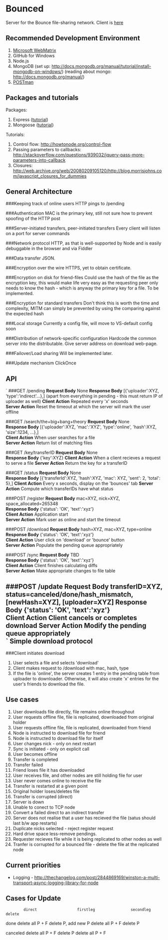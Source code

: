 Bounced
=======

Server for the Bounce file-sharing network. Client is [here](http://www.github.com/raghavsethi/bounce-client/)

Recommended Development Environment
-----------------------
1. [Microsoft WebMatrix](http://www.microsoft.com/Web/webmatrix/node.aspx)
2. GitHub for Windows
3. Node.js
4. MongoDB
(set up: http://docs.mongodb.org/manual/tutorial/install-mongodb-on-windows/) (reading about mongo: http://docs.mongodb.org/manual/)
5. [POSTman](https://chrome.google.com/webstore/detail/fdmmgilgnpjigdojojpjoooidkmcomcm)

Packages and tutorials
----------------------

Packages:
1. Express ([tutorial](http://dailyjs.com/2010/11/08/node-tutorial-2/))
2. Mongoose ([tutorial](http://www.bloggedbychris.com/2012/06/20/windows-7-restful-web-service-node-js-express-mongodb/))

Tutorials:
1. Control flow: http://howtonode.org/control-flow
2. Passing parameters to callbacks: http://stackoverflow.com/questions/939032/jquery-pass-more-parameters-into-callback
3. Closures: http://web.archive.org/web/20080209105120/http://blog.morrisjohns.com/javascript_closures_for_dummies

General Architecture
------------------

###Keeping track of online users
HTTP pings to /pending

###Authentication
MAC is the primary key, still not sure how to prevent spoofing of the HTTP post

###Server-initiated transfers, peer-initiated transfers
Every client will listen on a port for server commands

###Network protocol
HTTP, as that is well-supported by Node and is easily debuggable in the browser and via Fiddler

###Data transfer
JSON.

###Encryption over the wire
HTTPS, yet to obtain certificate.

###Encryption on disk for friend-files
Could use the hash of the file as the encryption key, this would make life very easy as the requesting peer only needs to know the hash - which is anyway the primary key for a file. To be implemented.

###Encryption for standard transfers
Don't think this is worth the time and complexity, MITM can simply be prevented by using the comparing against the expected hash

###Local storage
Currently a config file, will move to VS-default config soon

###Distribution of network-specific configuration
Hardcode the common server into the distributable. Give server address on download web-page.

###Failover/Load sharing
Will be implemented later.

###Update mechanism
ClickOnce

API
---
`
###GET /pending
**Request Body** None
**Response Body** [{'uploader':XYZ, 'type':'indirect'...},] (apart from everything in pending - this must return IP of uploader as well) 
**Client Action** Repeated every 'x' seconds  
**Server Action** Reset the timeout at which the server will mark the user offline  

###GET /search/the+big+bang+theory
**Request Body** None  
**Response Body** [{'uploader':XYZ, 'mac':'XYZ', 'type':'online', 'hash':XYZ, 'size':1234, ...},]  
**Client Action** When user searches for a file  
**Server Action** Return list of matching files

###GET /key/transferID
**Request Body** None  
**Response Body** {'key':XYZ} 
**Client Action** When a client recieves a request to serve a file
**Server Action** Return the key for a transferID

###GET /status
**Request Body** None  
**Response Body** [{'transferId':XYZ, 'hash':XYZ, 'mac': XYZ, 'sent': 2, 'total': 5},]
**Client Action** Every x seconds, display on the 'bounces' tab
**Server Action** Compute which transferIDs have what status

###POST /register
**Request Body** mac=XYZ, nick=XYZ, space_allocated=265348  
**Response Body** {'status': 'OK', 'text':'xyz'}  
**Client Action** Application start  
**Server Action** Mark user as online and start the timeout  

###POST /download
**Request Body** hash=XYZ, mac=XYZ, type=online  
**Response Body** {'status': 'OK', 'text':'xyz'}  
**Client Action** User click on 'download' or 'bounce' button  
**Server Action** Populate the pending queue appropriately  

###POST /sync
**Request Body** TBD  
**Response Body** {'status': 'OK', 'text':'xyz'}  
**Client Action** Client finishes calculating diffs  
**Server Action** Make appropriate changes to file table  

###POST /update
**Request Body** transferID=XYZ, status=canceled/done/hash_mismatch, [newHash=XYZ], [uploader=XYZ]
**Response Body** {'status': 'OK', 'text':'xyz'}  
**Client Action** Client cancels or completes download
**Server Action** Modify the pending queue appropriately  
`
Simple download protocol
------------------------

###Client initiates download
1. User selects a file and selects 'download'
2. Client makes request to /download with mac, hash, type
3. If the file is 'online', the server creates 1 entry in the pending table from uploader to downloader. Otherwise, it will also create 'x' entries for the user's friends to download the file.

Use cases
---------
1. User downloads file directly, file remains online throughout
2. User requests offline file, file is replicated, downloaded from original holder
3. User requests offline file, file is replicated, downloaded from friend
4. Node is instructed to download file for friend
5. Node is instructed to download file for itself
6. User changes nick - only on next restart
7. Sync is initiated - only on explicit call
8. User becomes offline
9. Transfer is completed
10. Transfer failed
11. Friend loses file it has downloaded
12. User receives file, and other nodes are still holding file for user
13. User never comes online to receive the file
14. Transfer is restarted at a given point
15. Original holder loses/deletes file
16. Transfer is corrupted (direct)
17. Server is down
18. Unable to conect to TCP node
19. Convert a failed direct to an indirect transfer
20. Server does not realise that a user has recieved the file (satus should last b/w app restarts)
21. Duplicate nicks selected - reject register request
22. Hard drive space less-remove pendings.
23. Requester recieves file while it is being replicated to other nodes as well
24. Tranfer is corrupted for a bounced file - delete the file at the replicated node

Current priorities
------------------
* Logging - http://thechangelog.com/post/2844869169/winston-a-multi-transport-async-logging-library-for-node

Cases for Update
----------------

			direct					firstleg				secondleg				delete

done		delete all P + F		delete P, add new P 	delete all P + F		delete P

canceled	delete all P + F		delete P				delete all P + F		
